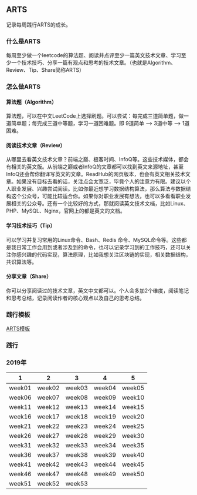 ## ARTS
记录每周践行ARTS的成长。

### 什么是ARTS

每周至少做一个leetcode的算法题、阅读并点评至少一篇英文技术文章、学习至少一个技术技巧、分享一篇有观点和思考的技术文章。（也就是Algorithm、Review、Tip、Share简称ARTS）

### 怎么做ARTS
#### 算法题（Algorithm）
算法题，可以在中文LeetCode上选择刷题。可以尝试：每完成三道简单题，做一道简单题；每完成三道中等题，学习一道困难题。即 9道简单 --> 3道中等 --> 1道困难。

#### 阅读技术文章（Review）
从哪里去看英文技术文章？前端之巅、极客时间、InfoQ等。这些技术媒体，都会有相关的英文版。从前端之巅或者InfoQ的文章都可以找到英文来源地址，甚至InfoQ还会帮你翻译写英文的文章。ReadHub的网页版本，也会有英文相关技术文章。如果没有目标去看的话，关注点会太宽泛，毕竟个人的注意力有限。建议以个人职业发展、兴趣尝试阅读。比如你最近想学习数据结构算法，那么算法与数据结构这个公众号，可能比较适合你。如果你对职业发展有想法，也可以多看看职业发展相关的公众号。还有一个比较好的方式，那就阅读英文技术文档，比如Linux、PHP、MySQL、Nginx，官网上的都是英文的文档。

#### 学习技术技巧（Tip）
可以学习并复习常用的Linux命令、Bash、Redis 命令、MySQL命令等。这些都是我日常工作会用到或者涉及到的命令，也可以记录学习到的工作技巧，还可以关注你感兴趣的代码实现，算法原理，比如我想关注区块链的实现，相关数据结构，共识算法等。

#### 分享文章（Share）
你可以分享阅读过的技术文章，英文中文都可以。个人会多加2个维度，阅读笔记和思考总结，记录阅读作者的核心观点以及自己的思考总结。

### 践行模板

[ARTS模板](./template.md)

### 践行

### 2019年

| 1                       | 2                       | 3                       | 4                       | 5                       |
| ----------------------- | ----------------------- | ----------------------- | ----------------------- | ----------------------- |
| week01                  | week02                  | week03                  | week04                  | week05                  |
| week06                  | week07                  | week08                  | week09                  | week10                  |
| week11                  | week12                  | week13                  | week14                  | week15                  |
| week16                  | week17                  | week18                  | week19                  | week20                  |
| week21                  | week22                  | week23                  | week24                  | week25                  |
| week26                  | week27                  | week28                  | week29                  | week30                  |
| week31                  | week32                  | week33                  | week34                  | week35                  |
| week36                  | week37                  | week38                  | week39                  | week40                  |
| week41                  | week42                  | week43                  | week44                  | week45                  |
| week46                  | week47                  | week48                  | week49                  | week50                  |
| week51                  | week52                  | week53                  |                         |                         |
